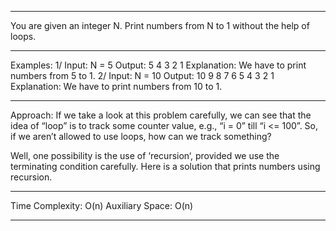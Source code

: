 ---------------------------------------------------------------------------------------

You are given an integer N. Print numbers from N to 1 without the help of loops.

---------------------------------------------------------------------------------------

Examples:
1/ Input: N = 5
Output: 5 4 3 2 1
Explanation: We have to print numbers from 5 to 1.
2/ Input: N = 10
Output: 10 9 8 7 6 5 4 3 2 1
Explanation: We have to print numbers from 10 to 1.

---------------------------------------------------------------------------------------

Approach: If we take a look at this problem carefully, we can see that the idea of “loop” is to track some counter value, e.g., “i = 0” till “i <= 100”. So, if we aren’t allowed to use loops, how can we track something?

Well, one possibility is the use of ‘recursion‘, provided we use the terminating condition carefully. Here is a solution that prints numbers using recursion. 

---------------------------------------------------------------------------------------

Time Complexity: O(n)
Auxiliary Space: O(n)

---------------------------------------------------------------------------------------